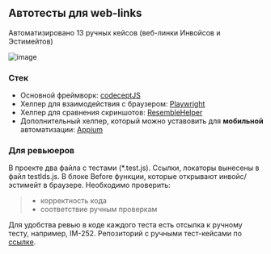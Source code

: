 ## Автотесты для web-links 
Автоматизировано 13 ручных кейсов (веб-линки Инвойсов и Эстимейтов)

![image](https://user-images.githubusercontent.com/41630350/213654357-897d8073-702d-4c50-aa0b-b9df108ec488.png)

### Стек
- Основной фреймворк: [codeceptJS](https://codecept.io/) 
- Хелпер для взаимодействия с браузером: [Playwright](https://github.com/microsoft/playwright)
- Хелпер для сравнения скриншотов: [ResembleHelper](https://codecept.io/visual/#using-resemble-helper)
- Дополнительный хелпер, который можно уставовить для **мобильной** автоматизации: [Appium](https://codecept.io/helpers/Appium.html)

### Для ревьюеров
В проекте два файла с тестами (*.test.js). Ссылки, локаторы вынесены в файл testIds.js. В блоке Before функции, которые открывают инвойс/эстимейт в браузере. 
Необходимо проверить: 
> - корректность кода 
> - соответствие ручным проверкам

Для удобства ревью в коде каждого теста есть отсылка к ручному тесту, например, IM-252. Репозиторий с ручными тест-кейсами по [ссылке](https://app.qase.io/project/IM).
